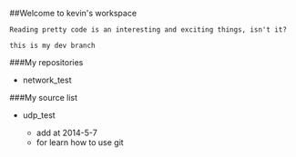 ##Welcome to kevin's workspace

```Reading pretty code is an interesting and exciting things, isn't it?```

```this is my dev branch```

###My repositories

* network_test


###My source list

* udp_test

	* add at 2014-5-7 
	* for learn how to use git
    






